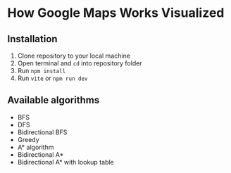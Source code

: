 <h1>How Google Maps Works Visualized</h1>

## Installation
1. Clone repository to your local machine
2. Open terminal and `cd` into repository folder
3. Run `npm install`
4. Run `vite` or `npm run dev`

## Available algorithms 
- BFS
- DFS
- Bidirectional BFS
- Greedy
- A* algorithm
- Bidirectional A*
- Bidirectional A* with lookup table
